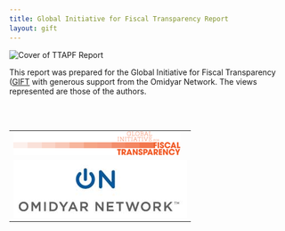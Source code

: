 ```yaml
---
title: Global Initiative for Fiscal Transparency Report
layout: gift
---
```


![Cover of TTAPF Report](http://farm9.staticflickr.com/8027/7296195082_0ae9bdb2f0_z.jpg)

This report was prepared for the Global Initiative for Fiscal Transparency ([GIFT](www.fiscaltransparency.net) with generous support from the Omidyar Network.  The views represented are those of the authors.

<table>

<tr>
<td>
<img src="images/logo_small.png" class="inline-image">
</td>
</tr>
<br>&nbsp;</br>
<tr>
<td>
<img src="images/on.jpg" class="inline-image">
</td>
</tr>
</table>